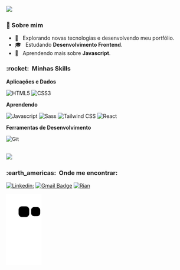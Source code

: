 
![](https://komarev.com/ghpvc/?username=rianzito&color=006bed)

<h3> &#129489; Sobre mim </h3>

- 🤔 &nbsp; Explorando novas tecnologias e desenvolvendo meu portfólio.
- 🎓 &nbsp; Estudando **Desenvolvimento Frontend**.</a>
- 🌱 &nbsp; Aprendendo mais sobre **Javascript**.

<h3> :rocket: &nbsp;Minhas Skills </h3>

**Aplicações e Dados**

![HTML5](https://img.shields.io/badge/HTML5-E34F26?style=for-the-badge&logo=html5&logoColor=white)
![CSS3](	https://img.shields.io/badge/CSS3-1572B6?style=for-the-badge&logo=css3&logoColor=white)

**Aprendendo**

![Javascript](https://img.shields.io/badge/JavaScript-323330?style=for-the-badge&logo=javascript&logoColor=F7DF1E)
![Sass](https://img.shields.io/badge/Sass-CC6699?style=for-the-badge&logo=sass&logoColor=white)
![Tailwind CSS](https://img.shields.io/badge/Tailwind_CSS-38B2AC?style=for-the-badge&logo=tailwind-css&logoColor=white)
![React](https://img.shields.io/badge/React-20232A?style=for-the-badge&logo=react&logoColor=61DAFB)

**Ferramentas de Desenvolvimento**

![Git](https://img.shields.io/badge/Git-E34F26?style=for-the-badge&logo=git&logoColor=white)

<br/>

<a href="https://github.com/rianzito">
  <img height="180em" src="https://github-readme-stats.vercel.app/api?username=rianzito&theme=dracula&show_icons=true" />
</a>

<br/>

<h3> :earth_americas: &nbsp;Onde me encontrar: </h3> 

[![Linkedin:](https://img.shields.io/badge/-rianzito-blue?style=flat-square&logo=Linkedin&logoColor=white&link=https://www.linkedin.com/in/rian-natanael/)](https://www.linkedin.com/in/rian-natanael/)
[![Gmail Badge](https://img.shields.io/badge/-riaanatanael@gmail.com-006bed?style=flat-square&logo=Gmail&logoColor=white&link=mailto:riaanatanael@gmail.com)](mailto:riaanatanael@gmail.com)
[![Rian]( https://img.shields.io/github/followers/rianzito?label=follow&style=social)](https://github.com/rianzito)

![Snake animation](https://github.com/rianzito/rianzito/blob/output/github-contribution-grid-snake.svg)
